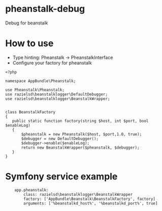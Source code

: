 # pheanstalk-debug
Debug for beanstalk

# How to use
 * Type hinting: Pheanstalk -> PheanstalkInterface
 * Configure your factory for pheanstalk
 
 ```
<?php

namespace AppBundle\Pheanstalk;

use Pheanstalk\Pheanstalk;
use razielsd\beanstalklogger\DefaultDebugger;
use razielsd\beanstalklogger\BeanstalkWrapper;


class BeanstalkFactory
{
    public static function factory(string $host, int $port, bool $enableLog)
    {
        $pheanstalk = new Pheanstalk($host, $port,1.0, true);
        $debugger = new DefaultDebugger();
        $debugger->enable($enableLog);
        return new BeanstalkWrapper($pheanstalk, $debugger);
    }
}
```

# Symfony service example

```
    app.pheanstalk:
        class: razielsd\beanstalklogger\BeanstalkWrapper
        factory: ['AppBundle\Beanstalk\BeanstalkFactory', factory]
        arguments: ['%beanstalkd_host%', '%beanstalkd_port%', true]

```
